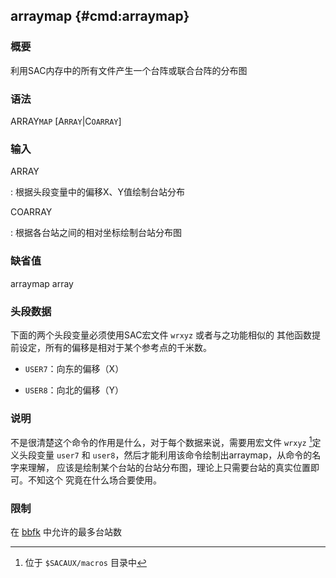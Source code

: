## arraymap {#cmd:arraymap}

### 概要

利用SAC内存中的所有文件产生一个台阵或联合台阵的分布图

### 语法

ARRAY`MAP` \[A`RRAY`|C`OARRAY`\]

### 输入

ARRAY

:   根据头段变量中的偏移X、Y值绘制台站分布

COARRAY

:   根据各台站之间的相对坐标绘制台站分布图

### 缺省值

arraymap array

### 头段数据

下面的两个头段变量必须使用SAC宏文件 `wrxyz` 或者与之功能相似的
其他函数提前设定，所有的偏移是相对于某个参考点的千米数。

-   `USER7`：向东的偏移（X）

-   `USER8`：向北的偏移（Y）

### 说明

不是很清楚这个命令的作用是什么，对于每个数据来说，需要用宏文件 `wrxyz`
[^1]定义头段变量 `user7` 和
`user8`，然后才能利用该命令绘制出arraymap，从命令的名字来理解，
应该是绘制某个台站的台站分布图，理论上只需要台站的真实位置即可。不知这个
究竟在什么场合要使用。

### 限制

在 [bbfk](/commands/bbfk.html) 中允许的最多台站数

[^1]: 位于 `$SACAUX/macros` 目录中
